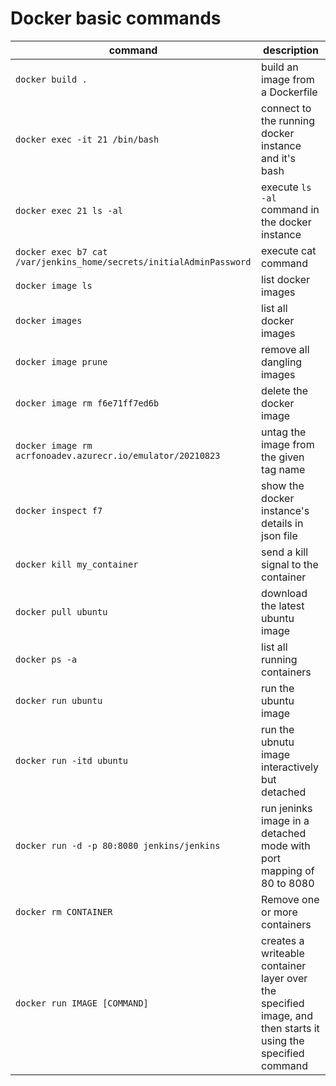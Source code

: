# Docker basic commands

command | description
-- | --
`docker build .` | build an image from a Dockerfile
`docker exec -it 21 /bin/bash` | connect to the running docker instance and it's bash
`docker exec 21 ls -al` | execute `ls -al` command in the docker instance
`docker exec b7 cat /var/jenkins_home/secrets/initialAdminPassword` | execute cat command
`docker image ls` | list docker images
`docker images` | list all docker images
`docker image prune` | remove all dangling images
`docker image rm f6e71ff7ed6b` | delete the docker image
`docker image rm acrfonoadev.azurecr.io/emulator/20210823` | untag the image from the given tag name
`docker inspect f7` | show the docker instance's details in json file
`docker kill my_container` | send a kill signal to the container
`docker pull ubuntu` | download the latest ubuntu image
`docker ps -a` | list all running containers
`docker run ubuntu` | run the ubuntu image
`docker run -itd ubuntu` | run the ubnutu image interactively but detached
`docker run -d -p 80:8080 jenkins/jenkins` | run jeninks image in a detached mode with port mapping of 80 to 8080
`docker rm CONTAINER` | Remove one or more containers
`docker run IMAGE [COMMAND]` | creates a writeable container layer over the specified image, and then starts it using the specified command
